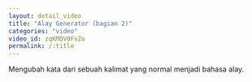 ```yaml
---
layout: detail_video
title: "Alay Generator (bagian 2)"
categories: "video"
video_id: zqKMDV0FvZo
permalink: /:title
---
```

Mengubah kata dari sebuah kalimat yang normal menjadi bahasa alay.